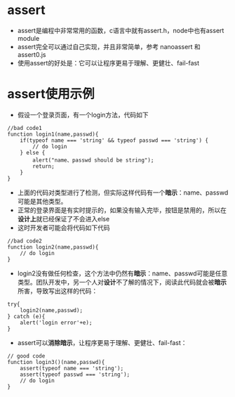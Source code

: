 # assert
+ assert是编程中非常常用的函数，c语言中就有assert.h，node中也有assert module
+ assert完全可以通过自己实现，并且非常简单，参考 nanoassert 和 assert0.js
+ 使用assert的好处是：它可以让程序更易于理解、更健壮、fail-fast

# assert使用示例
+ 假设一个登录页面，有一个login方法，代码如下
```
//bad code1
function login1(name,passwd){
	if(typeof name === 'string' && typeof passwd === 'string') {
		// do login
	} else {
		alert("name、passwd should be string");
		return;
	}
}
```
+ 上面的代码对类型进行了检测，但实际这样代码有一个**暗示**：name、passwd可能是其他类型。
+ 正常的登录界面是有实时提示的，如果没有输入完毕，按钮是禁用的，所以在**设计上**就已经保证了不会进入else
+ 这时开发者可能会将代码如下代码
```
//bad code2
function login2(name,passwd){
	// do login
}
```
+ login2没有做任何检查，这个方法中仍然有**暗示**：name、passwd可能是任意类型。团队开发中，另一个人对**设计**不了解的情况下，阅读此代码就会被**暗示**所害，导致写出这样的代码：
```
try{
	login2(name,passwd);
} catch (e){
	alert('login error'+e);
}
```
+ assert可以**消除暗示**，让程序更易于理解、更健壮、fail-fast：
```
// good code
function login3()(name,passwd){
	assert(typeof name === 'string');
	assert(typeof passwd === 'string');
	// do login
}
```



